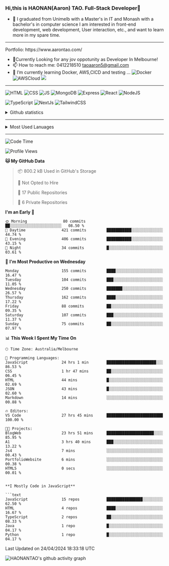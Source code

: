 ### Hi,this is HAONAN(Aaron) TAO. Full-Stack Developer👋

- 🔭 I graduated from Unimelb with a Master's in IT and Monash with a bachelor's in computer science
I am interested in front-end development, web development, User interaction, etc., and want to learn more in my spare time.
<hr/>
Portfolio: https://www.aarontao.com/

- 💬Currently Looking for any jov oppotunity as Developer In Melbourne!
- 📫 How to reach me:  0412218510   taoaaron5@gmail.com
- 🌱 I’m currently learning Docker, AWS,CICD and testing ...
![Docker](https://img.shields.io/badge/Docker-yellow?style=plastic)
![AWSCloud](https://img.shields.io/badge/AWS-yellow?style=plastic)
![](https://metrics.lecoq.io/insights/HAONANTAO)
<hr/>

![HTML](https://img.shields.io/badge/-HTML5-E34F26?style=flat-square&logo=html5&logoColor=white)
![CSS](https://img.shields.io/badge/-CSS3-1572B6?style=flat-square&logo=css3)
![JS](https://img.shields.io/badge/-JavaScript-oringe?style=flat-square&logo=javascript)
![MongoDB](https://img.shields.io/badge/MongoDB-blue?style=plastic)
![Express](https://img.shields.io/badge/Express-blue?style=plastic)
![React](https://img.shields.io/badge/react-blue?style=plastic)
![NodeJS](https://img.shields.io/badge/NodeJS-blue?style=plastic)

![TypeScript](https://img.shields.io/badge/TypeScript-blue?style=plastic)
![NextJs](https://img.shields.io/badge/NextJs-blue?style=plastic)
![TailwindCSS](https://img.shields.io/badge/TailwindCSS-blue?style=plastic)


<!-- [![Aaron's Most used languages](https://github-readme-stats.vercel.app/api/top-langs/?username=haonantao)]-->
<details>
  <summary>Github statistics</summary>
  <p align="center">
    <img src="https://github-readme-stats.vercel.app/api?username=HAONANTAO&show_icons=true" height="300"/>
  </p>
</details>
<hr/>
<details>
  <summary>Most Used Lanuages</summary>
  <p align="center">
    <img src="https://github-readme-stats.vercel.app/api/top-langs/?username=HAONANTAO&layout=donut-vertical" height="300"/>
  </p>
</details>

<hr/>

<!--START_SECTION:waka-->
![Code Time](http://img.shields.io/badge/Code%20Time-71%20hrs%202%20mins-blue)

![Profile Views](http://img.shields.io/badge/Profile%20Views-13-blue)

**🐱 My GitHub Data** 

> 📦 800.2 kB Used in GitHub's Storage 
 > 
> 🚫 Not Opted to Hire
 > 
> 📜 17 Public Repositories 
 > 
> 🔑 6 Private Repositories 
 > 
**I'm an Early 🐤** 

```text
🌞 Morning                80 commits          ██░░░░░░░░░░░░░░░░░░░░░░░   08.50 % 
🌆 Daytime                421 commits         ███████████░░░░░░░░░░░░░░   44.74 % 
🌃 Evening                406 commits         ███████████░░░░░░░░░░░░░░   43.15 % 
🌙 Night                  34 commits          █░░░░░░░░░░░░░░░░░░░░░░░░   03.61 % 
```
📅 **I'm Most Productive on Wednesday** 

```text
Monday                   155 commits         ████░░░░░░░░░░░░░░░░░░░░░   16.47 % 
Tuesday                  104 commits         ███░░░░░░░░░░░░░░░░░░░░░░   11.05 % 
Wednesday                250 commits         ███████░░░░░░░░░░░░░░░░░░   26.57 % 
Thursday                 162 commits         ████░░░░░░░░░░░░░░░░░░░░░   17.22 % 
Friday                   88 commits          ██░░░░░░░░░░░░░░░░░░░░░░░   09.35 % 
Saturday                 107 commits         ███░░░░░░░░░░░░░░░░░░░░░░   11.37 % 
Sunday                   75 commits          ██░░░░░░░░░░░░░░░░░░░░░░░   07.97 % 
```


📊 **This Week I Spent My Time On** 

```text
🕑︎ Time Zone: Australia/Melbourne

💬 Programming Languages: 
JavaScript               24 hrs 1 min        ██████████████████████░░░   86.53 % 
CSS                      1 hr 47 mins        ██░░░░░░░░░░░░░░░░░░░░░░░   06.45 % 
HTML                     44 mins             █░░░░░░░░░░░░░░░░░░░░░░░░   02.69 % 
JSON                     43 mins             █░░░░░░░░░░░░░░░░░░░░░░░░   02.60 % 
Markdown                 14 mins             ░░░░░░░░░░░░░░░░░░░░░░░░░   00.88 % 

🔥 Editors: 
VS Code                  27 hrs 45 mins      █████████████████████████   100.00 % 

🐱‍💻 Projects: 
BlogWeb                  23 hrs 51 mins      █████████████████████░░░░   85.95 % 
A1                       3 hrs 40 mins       ███░░░░░░░░░░░░░░░░░░░░░░   13.22 % 
Js4                      7 mins              ░░░░░░░░░░░░░░░░░░░░░░░░░   00.43 % 
PortfolioWebsite         6 mins              ░░░░░░░░░░░░░░░░░░░░░░░░░   00.38 % 
HTML5                    0 secs              ░░░░░░░░░░░░░░░░░░░░░░░░░   00.01 % 


**I Mostly Code in JavaScript** 

```text
JavaScript               15 repos            ████████████████░░░░░░░░░   62.50 % 
HTML                     4 repos             ████░░░░░░░░░░░░░░░░░░░░░   16.67 % 
TypeScript               2 repos             ██░░░░░░░░░░░░░░░░░░░░░░░   08.33 % 
Java                     1 repo              █░░░░░░░░░░░░░░░░░░░░░░░░   04.17 % 
Python                   1 repo              █░░░░░░░░░░░░░░░░░░░░░░░░   04.17 % 
```



 Last Updated on 24/04/2024 18:33:18 UTC
<!--END_SECTION:waka-->


![HAONANTAO's github activity graph](https://github-readme-activity-graph.vercel.app/graph?username=HAONANTAO&theme=tokyo-night)



